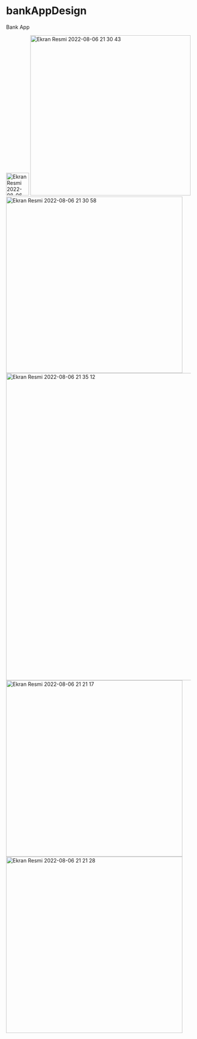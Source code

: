 # bankAppDesign

Bank App

<img width="62" alt="Ekran Resmi 2022-08-06 21 25 29" src="https://user-images.githubusercontent.com/50713500/183261824-cf0f66c2-f8ce-43f2-8e67-208b6558fa51.png">

<img width="437" alt="Ekran Resmi 2022-08-06 21 30 43" src="https://user-images.githubusercontent.com/50713500/183261801-1a847feb-316e-43ac-b2c4-77e2163d0634.png">
<img width="481" alt="Ekran Resmi 2022-08-06 21 30 58" src="https://user-images.githubusercontent.com/50713500/183261806-8c896b2a-b0c7-4d0f-be32-bbd6ae449e0c.png">
<img width="838" alt="Ekran Resmi 2022-08-06 21 35 12" src="https://user-images.githubusercontent.com/50713500/183261822-cb681f42-ad4d-493b-858f-e8d3d1e9b93b.png">

<img width="481" alt="Ekran Resmi 2022-08-06 21 21 17" src="https://user-images.githubusercontent.com/50713500/183261809-31a6ab9c-3135-4439-a46b-4970dc9d3f69.png">
<img width="481" alt="Ekran Resmi 2022-08-06 21 21 28" src="https://user-images.githubusercontent.com/50713500/183261812-b9940290-6ab0-43e0-a069-f8e37c6bb6fd.png">
